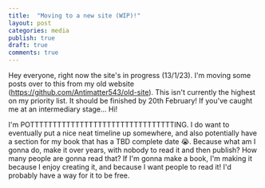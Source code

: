 ```yaml
---
title:  "Moving to a new site (WIP)!"
layout: post
categories: media
publish: true
draft: true
comments: true
---
```


Hey everyone, right now the site's in progress (13/1/23). I'm moving some posts over to this from my old website (https://github.com/Antimatter543/old-site). This isn't currently the highest on my priority list.
It should be finished by 20th February! If you've caught me at an intermediary stage... Hi!


I'm POTTTTTTTTTTTTTTTTTTTTTTTTTTTTTTTTING. I do want to eventually put a nice neat timeline up somewhere, and also potentially have a section for my book that has a TBD complete date 😭. Because what am I gonna do, make it over years, with nobody to read it and then publish? How many people are gonna read that? If I'm gonna make a book, I'm making it because I enjoy creating it, and because I want people to read it! I'd probably have a way for it to be free. 
